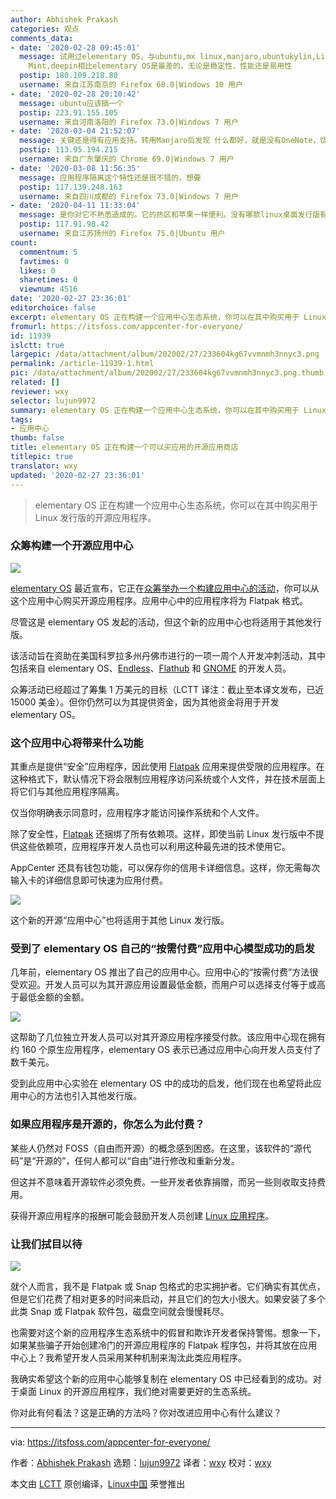 ```yaml
---
author: Abhishek Prakash
categories: 观点
comments_data:
- date: '2020-02-28 09:45:01'
  message: 试用过elementary OS，与ubuntu,mx linux,manjaro,ubuntukylin,Linux Lite,Linux
    Mint,deepin相比elementary OS是最差的，无论是稳定性，性能还是易用性
  postip: 180.109.218.80
  username: 来自江苏南京的 Firefox 68.0|Windows 10 用户
- date: '2020-02-28 20:10:42'
  message: ubuntu应该搞一个
  postip: 223.91.155.105
  username: 来自河南洛阳的 Firefox 73.0|Windows 7 用户
- date: '2020-03-04 21:52:07'
  message: 关键还是得有应用支持。转用Manjaro后发现 什么都好，就是没有OneNote，饶了不少弯路最后也没有成功。
  postip: 113.95.194.215
  username: 来自广东肇庆的 Chrome 69.0|Windows 7 用户
- date: '2020-03-08 11:56:35'
  message: 应用程序隔离这个特性还是很不错的，想要
  postip: 117.139.248.163
  username: 来自四川成都的 Firefox 73.0|Windows 7 用户
- date: '2020-04-11 11:33:04'
  message: 是你对它不熟悉造成的。它的热区和苹果一样便利。没有哪款linux桌面发行版有这么方便。
  postip: 117.91.98.42
  username: 来自江苏扬州的 Firefox 75.0|Ubuntu 用户
count:
  commentnum: 5
  favtimes: 0
  likes: 0
  sharetimes: 0
  viewnum: 4516
date: '2020-02-27 23:36:01'
editorchoice: false
excerpt: elementary OS 正在构建一个应用中心生态系统，你可以在其中购买用于 Linux 发行版的开源应用程序。
fromurl: https://itsfoss.com/appcenter-for-everyone/
id: 11939
islctt: true
largepic: /data/attachment/album/202002/27/233604kg67vvmnmh3nnyc3.png
permalink: /article-11939-1.html
pic: /data/attachment/album/202002/27/233604kg67vvmnmh3nnyc3.png.thumb.jpg
related: []
reviewer: wxy
selector: lujun9972
summary: elementary OS 正在构建一个应用中心生态系统，你可以在其中购买用于 Linux 发行版的开源应用程序。
tags:
- 应用中心
thumb: false
title: elementary OS 正在构建一个可以买应用的开源应用商店
titlepic: true
translator: wxy
updated: '2020-02-27 23:36:01'
---
```



> 
> elementary OS 正在构建一个应用中心生态系统，你可以在其中购买用于 Linux 发行版的开源应用程序。
> 
> 
> 


### 众筹构建一个开源应用中心


![](/data/attachment/album/202002/27/233604kg67vvmnmh3nnyc3.png)


[elementary OS](https://elementary.io/) 最近宣布，它正在[众筹举办一个构建应用中心的活动](https://www.indiegogo.com/projects/appcenter-for-everyone/)，你可以从这个应用中心购买开源应用程序。应用中心中的应用程序将为 Flatpak 格式。


尽管这是 elementary OS 发起的活动，但这个新的应用中心也将适用于其他发行版。


该活动旨在资助在美国科罗拉多州丹佛市进行的一项一周个人开发冲刺活动，其中包括来自 elementary OS、[Endless](https://itsfoss.com/endless-linux-computers/)、[Flathub](https://flathub.org/) 和 [GNOME](https://www.gnome.org/) 的开发人员。


众筹活动已经超过了筹集 1 万美元的目标（LCTT 译注：截止至本译文发布，已近 15000 美金）。但你仍然可以为其提供资金，因为其他资金将用于开发 elementary OS。


### 这个应用中心将带来什么功能


其重点是提供“安全”应用程序，因此使用 [Flatpak](https://flatpak.org/) 应用来提供受限的应用程序。在这种格式下，默认情况下将会限制应用程序访问系统或个人文件，并在技术层面上将它们与其他应用程序隔离。


仅当你明确表示同意时，应用程序才能访问操作系统和个人文件。


除了安全性，[Flatpak](https://itsfoss.com/flatpak-guide/) 还捆绑了所有依赖项。这样，即使当前 Linux 发行版中不提供这些依赖项，应用程序开发人员也可以利用这种最先进的技术使用它。


AppCenter 还具有钱包功能，可以保存你的信用卡详细信息。这样，你无需每次输入卡的详细信息即可快速为应用付费。


![](/data/attachment/album/202002/27/233605nhw6kjdb2m7jwmah.png)


这个新的开源“应用中心”也将适用于其他 Linux 发行版。


### 受到了 elementary OS 自己的“按需付费”应用中心模型成功的启发


几年前，elementary OS 推出了自己的应用中心。应用中心的“按需付费”方法很受欢迎。开发人员可以为其开源应用设置最低金额，而用户可以选择支付等于或高于最低金额的金额。


![](/data/attachment/album/202002/27/233611cqys34q7b8qixois.png)


这帮助了几位独立开发人员可以对其开源应用程序接受付款。该应用中心现在拥有约 160 个原生应用程序，elementary OS 表示已通过应用中心向开发人员支付了数千美元。


受到此应用中心实验在 elementary OS 中的成功的启发，他们现在也希望将此应用中心的方法也引入其他发行版。


### 如果应用程序是开源的，你怎么为此付费？


某些人仍然对 FOSS（自由而开源）的概念感到困惑。在这里，该软件的“源代码”是“开源的”，任何人都可以“自由”进行修改和重新分发。


但这并不意味着开源软件必须免费。一些开发者依靠捐赠，而另一些则收取支持费用。


获得开源应用程序的报酬可能会鼓励开发人员创建 [Linux 应用程序](https://itsfoss.com/essential-linux-applications/)。


### 让我们拭目以待


![](/data/attachment/album/202002/27/233612pjykdu0ssk25y7cs.png)


就个人而言，我不是 Flatpak 或 Snap 包格式的忠实拥护者。它们确实有其优点，但是它们花费了相对更多的时间来启动，并且它们的包大小很大。如果安装了多个此类 Snap 或 Flatpak 软件包，磁盘空间就会慢慢耗尽。


也需要对这个新的应用程序生态系统中的假冒和欺诈开发者保持警惕。想象一下，如果某些骗子开始创建冷门的开源应用程序的 Flatpak 程序包，并将其放在应用中心上？我希望开发人员采用某种机制来淘汰此类应用程序。


我确实希望这个新的应用中心能够复制在 elementary OS 中已经看到的成功。对于桌面 Linux 的开源应用程序，我们绝对需要更好的生态系统。


你对此有何看法？这是正确的方法吗？你对改进应用中心有什么建议？




---


via: <https://itsfoss.com/appcenter-for-everyone/>


作者：[Abhishek Prakash](https://itsfoss.com/author/abhishek/) 选题：[lujun9972](https://github.com/lujun9972) 译者：[wxy](https://github.com/wxy) 校对：[wxy](https://github.com/wxy)


本文由 [LCTT](https://github.com/LCTT/TranslateProject) 原创编译，[Linux中国](https://linux.cn/) 荣誉推出